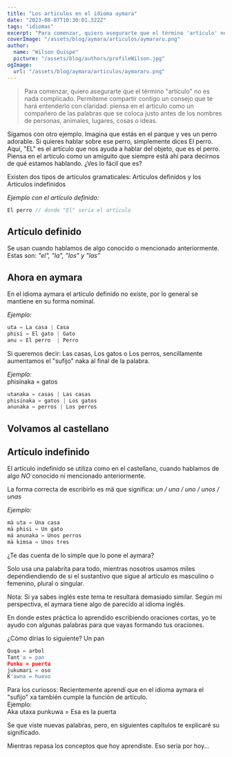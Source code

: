 ```yaml
---
title: "Los articulos en el idioma aymara"
date: "2023-08-07T10:30:01.322Z"
tags: "idiomas"
excerpt: "Para comenzar, quiero asegurarte que el término 'artículo' no es nada complicado. Permíteme compartir contigo un consejo que te hará entenderlo con claridad: piensa en el artículo como un compañero de las palabras que se coloca justo antes de los nombres de personas, animales, lugares, cosas o ideas."
coverImage: "/assets/blog/aymara/articulos/aymararu.png"
author:
  name: "Wilson Quispe"
  picture: "/assets/blog/authors/profileWilson.jpg"
ogImage:
  url: "/assets/blog/aymara/articulos/aymararu.png"
---
```


> Para comenzar, quiero asegurarte que el término "artículo" no es nada complicado. Permíteme compartir contigo un consejo que te hará entenderlo con claridad: piensa en el artículo como un compañero de las palabras que se coloca justo antes de los nombres de personas, animales, lugares, cosas o ideas.

Sigamos con otro ejemplo. Imagina que estás en el parque y ves un perro adorable. Si quieres hablar sobre ese perro, simplemente dices <span class="blockquote-blue-title">El perro</span>. Aquí, <span class="blockquote-red-title">"EL"</span> es el artículo que nos ayuda a hablar del objeto, que es el perro. Piensa en el artículo como un amiguito que siempre está ahí para decirnos de qué estamos hablando. ¿Ves lo fácil que es?

Existen dos tipos de artículos gramaticales: <span class="blockquote-blue-title">Artículos definidos</span> y los <span class="blockquote-purple-title">Artículos indefinidos</span>

<em>Ejemplo con el artículo definido:</em>

```js
El perro // donde "El" seria el artículo
```

## Artículo definido

Se usan cuando hablamos de algo conocido o mencionado anteriormente. Estas son: <em>"el", "la", "los" y "las"</em>

## Ahora en aymara

En el idioma aymara el artículo definido no existe, por lo general se mantiene en su forma nominal.

<em>Ejemplo:</em>

```js
uta = La casa | Casa
phisi = El gato | Gato
anu = El perro  | Perro
```

Si queremos decir: Las casas, Los gatos o Los perros, sencillamente aumentamos el "sufijo" <span class="blockquote-purple-title">naka</span> al final de la palabra.

<em>Ejemplo:</em>
<br>
<span class="blockquote-red-title">phisi</span><span class="blockquote-purple-title">naka</span> = <span class="blockquote-red-title">gato</span><span class="blockquote-purple-title">s</span>

```js
utanaka = casas | Las casas
phisinaka = gatos | Los gatos
anunaka = perros | Los perros
```

## Volvamos al castellano

## Artículo indefinido

El artículo indefinido se utiliza como en el castellano, cuando hablamos de algo <em>NO</em> conocido ni mencionado anteriormente.

La forma correcta de escribirlo es <span class="blockquote-red-title">mä</span> que significa: <em>un / una / uno / unos / unas</em>

<em>Ejemplo:</em>

```js
mä uta = Una casa
mä phisi = Un gato
mä anunaka = Unos perros
mä kimsa = Unos tres
```

¿Te das cuenta de lo simple que lo pone el aymara?

Solo usa una palabrita para todo, mientras nosotros usamos miles dependiendiendo de si el sustantivo que sigue al artículo es masculino o femenino, plural o singular.

<p class="blockquote-red"><span class="blockquote-red-title">Nota:</span> Si ya sabes inglés este tema te resultará demasiado similar. Según mi perspectiva, el aymara tiene algo de parecido al idioma inglés. </p>

En donde estes práctica lo aprendido escribiendo oraciones cortas, yo te ayudo con algunas palabras para que vayas formando tus oraciones.

¿Cómo dirias lo siguiente?
<span class="blockquote-red-title">Un pan</span>

```python
Quqa = arbol
Tant'a = pan
Punku = puerta
jukumari = oso
K'awna = huevo
```

<p class="blockquote-purple"><span class="blockquote-purple-title">Para los curiosos:</span> Recientemente aprendí que en el idioma aymara el "sufijo" <span class="blockquote-purple-title">xa</span> también cumple la función de artículo.<br><span class="blockquote-purple-title">Ejemplo:</span><br>Aka uta<span class="blockquote-purple-title">xa</span> punkuwa = Esa es <span class="blockquote-purple-title">la</span> puerta</p>

Se que viste nuevas palabras, pero, en siguientes capítulos te explicaré su significado.

Mientras repasa los conceptos que hoy aprendiste.
Eso sería por hoy...

